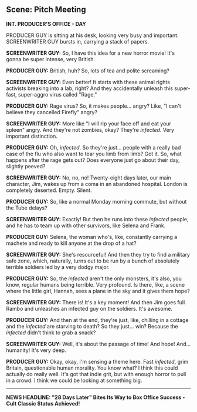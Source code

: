 ## Scene: Pitch Meeting

**INT. PRODUCER'S OFFICE - DAY**

PRODUCER GUY is sitting at his desk, looking very busy and important. SCREENWRITER GUY bursts in, carrying a stack of papers.

**SCREENWRITER GUY:** So, I have this idea for a new horror movie! It's gonna be super intense, very British.

**PRODUCER GUY:** British, huh? So, lots of tea and polite screaming?

**SCREENWRITER GUY:** Even better! It starts with these animal rights activists breaking into a lab, right? And they accidentally unleash this super-fast, super-aggro virus called "Rage."

**PRODUCER GUY:** Rage virus? So, it makes people... angry? Like, "I can't believe they cancelled Firefly" angry?

**SCREENWRITER GUY:** More like "I will rip your face off and eat your spleen" angry. And they're not zombies, okay? They're *infected*. Very important distinction.

**PRODUCER GUY:** Oh, *infected*. So they're just... people with a really bad case of the flu who also want to tear you limb from limb? Got it. So, what happens after the rage gets out? Does everyone just go about their day, slightly peeved?

**SCREENWRITER GUY:** No, no, no! Twenty-eight days later, our main character, Jim, wakes up from a coma in an abandoned hospital. London is completely deserted. Empty. Silent.

**PRODUCER GUY:** So, like a normal Monday morning commute, but without the Tube delays?

**SCREENWRITER GUY:** Exactly! But then he runs into these *infected* people, and he has to team up with other survivors, like Selena and Frank.

**PRODUCER GUY:** Selena, the woman who's, like, constantly carrying a machete and ready to kill anyone at the drop of a hat?

**SCREENWRITER GUY:** She's resourceful! And then they try to find a military safe zone, which, naturally, turns out to be run by a bunch of absolutely terrible soldiers led by a very dodgy major.

**PRODUCER GUY:** So, the *infected* aren't the only monsters, it's also, you know, regular humans being terrible. Very profound. Is there, like, a scene where the little girl, Hannah, sees a plane in the sky and it gives them hope?

**SCREENWRITER GUY:** There is! It's a key moment! And then Jim goes full Rambo and unleashes an infected guy on the soldiers. It's awesome.

**PRODUCER GUY:** And then at the end, they're just, like, chilling in a cottage and the *infected* are starving to death? So they just... win? Because the *infected* didn't think to grab a snack?

**SCREENWRITER GUY:** Well, it's about the passage of time! And hope! And... humanity! It's very deep.

**PRODUCER GUY:** Okay, okay, I'm sensing a theme here. Fast *infected*, grim Britain, questionable human morality. You know what? I think this could actually do really well. It's got that indie grit, but with enough horror to pull in a crowd. I think we could be looking at something big.

---

**NEWS HEADLINE: "28 Days Later" Bites Its Way to Box Office Success - Cult Classic Status Achieved!**